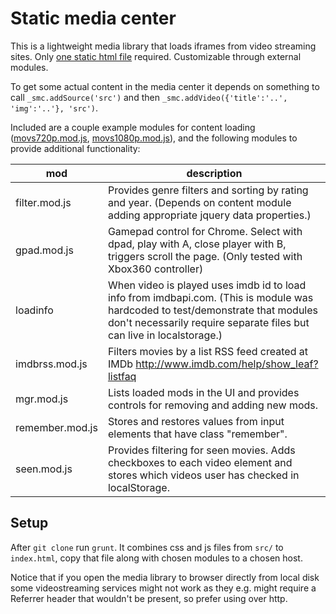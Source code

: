 # Static media center

This is a lightweight media library that loads iframes from video streaming sites.
Only [one static html file](index.html) required. Customizable through external modules.

To get some actual content in the media center it depends on something to call `_smc.addSource('src')` and then `_smc.addVideo({'title':'..', 'img':'..'}, 'src')`.

Included are a couple example modules for content loading ([movs720p.mod.js](movs720p.mod.js), [movs1080p.mod.js](movs1080p.mod.js)), and the following modules to provide additional functionality:

mod            | description
---------------|------------
filter.mod.js  | Provides genre filters and sorting by rating and year. (Depends on content module adding appropriate jquery data properties.)
gpad.mod.js    | Gamepad control for Chrome. Select with dpad, play with A, close player with B, triggers scroll the page. (Only tested with Xbox360 controller)
loadinfo       | When video is played uses imdb id to load info from imdbapi.com. (This is module was hardcoded to test/demonstrate that modules don't necessarily require separate files but can live in localstorage.)
imdbrss.mod.js | Filters movies by a list RSS feed created at IMDb http://www.imdb.com/help/show_leaf?listfaq
mgr.mod.js     | Lists loaded mods in the UI and provides controls for removing and adding new mods.
remember.mod.js | Stores and restores values from input elements that have class "remember".
seen.mod.js     | Provides filtering for seen movies. Adds checkboxes to each video element and stores which videos user has checked in localStorage.

## Setup

After `git clone` run `grunt`. It combines css and js files from `src/` to `index.html`, copy that file along with chosen modules to a chosen host.

Notice that if you open the media library to browser directly from local disk some videostreaming services might not work as they e.g. might require a Referrer header that wouldn't be present, so prefer using over http.
